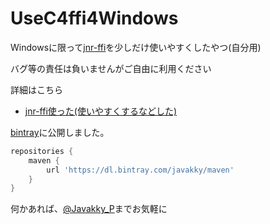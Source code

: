 # UseC4ffi4Windows
Windowsに限って[jnr-ffi](https://github.com/jnr/jnr-ffi)を少しだけ使いやすくしたやつ(自分用)

バグ等の責任は負いませんがご自由に利用ください

詳細はこちら
+ [jnr-ffi使った(使いやすくするなどした)](https://qiita.com/Kakky/items/a54ccc68365707765a5a)

[bintray](https://bintray.com/)に公開しました。

```groovy:build.gradle
repositories {
    maven {
        url 'https://dl.bintray.com/javakky/maven'
    }
}
```

何かあれば、[@Javakky_P](https://twitter.com/Javakky_P)までお気軽に